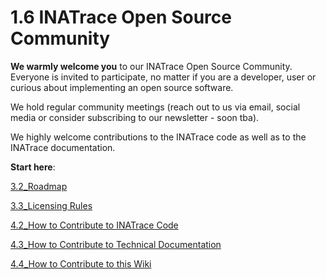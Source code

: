 # 1.6 INATrace Open Source Community 

**We warmly welcome you** to our INATrace Open Source Community. Everyone is invited to participate, no matter if you are a developer, user or curious about implementing an open source software. 

We hold regular community meetings (reach out to us via email, social media or consider subscribing to our newsletter - soon tba). 

We highly welcome contributions to the INATrace code as well as to the INATrace documentation. 

**Start here**: 

[3.2_Roadmap](3.2_Roadmap.md)

[3.3_Licensing Rules](3.3_Licensing_Rules.md)

[4.2_How to Contribute to INATrace Code](4.2_How_to_Contribute_to_INATrace_Code.md)

[4.3_How to Contribute to Technical Documentation](4.3_How_to_Contribute_to_Technical_Documentation.md)

[4.4_How to Contribute to this Wiki](4.4_How_to_Contribute_to_this_Wiki.md)

